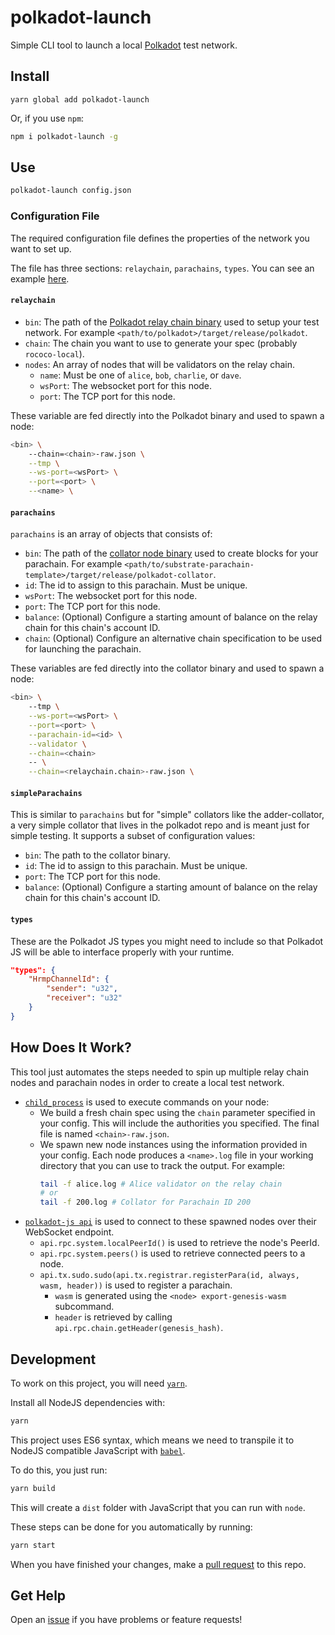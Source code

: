# polkadot-launch
 Simple CLI tool to launch a local [Polkadot](https://github.com/paritytech/polkadot/) test network.

## Install

```
yarn global add polkadot-launch
```

Or, if you use `npm`:
```bash
npm i polkadot-launch -g
```

## Use

```bash
polkadot-launch config.json
```

### Configuration File

The required configuration file defines the properties of the network you want to set up.

The file has three sections: `relaychain`, `parachains`, `types`. You can see an example [here](config.json).

#### `relaychain`

* `bin`: The path of the [Polkadot relay chain binary](https://github.com/paritytech/polkadot/) used to setup your test network. For example `<path/to/polkadot>/target/release/polkadot`.
* `chain`: The chain you want to use to generate your spec (probably `rococo-local`).
* `nodes`: An array of nodes that will be validators on the relay chain.
	* `name`: Must be one of `alice`, `bob`, `charlie`, or `dave`.
	* `wsPort`: The websocket port for this node.
	* `port`: The TCP port for this node.

These variable are fed directly into the Polkadot binary and used to spawn a node:

```bash
<bin> \
	--chain=<chain>-raw.json \
	--tmp \
	--ws-port=<wsPort> \
	--port=<port> \
	--<name> \
```

#### `parachains`

`parachains` is an array of objects that consists of:

* `bin`: The path of the [collator node binary](https://github.com/substrate-developer-hub/substrate-parachain-template) used to create blocks for your parachain. For example `<path/to/substrate-parachain-template>/target/release/polkadot-collator`.
* `id`: The id to assign to this parachain. Must be unique.
* `wsPort`: The websocket port for this node.
* `port`: The TCP port for this node.
* `balance`: (Optional) Configure a starting amount of balance on the relay chain for this chain's account ID.
* `chain`: (Optional) Configure an alternative chain specification to be used for launching the parachain.

These variables are fed directly into the collator binary and used to spawn a node:

```bash
<bin> \
	--tmp \
	--ws-port=<wsPort> \
	--port=<port> \
	--parachain-id=<id> \
	--validator \
	--chain=<chain>
	-- \
	--chain=<relaychain.chain>-raw.json \
```

#### `simpleParachains`

This is similar to `parachains` but for "simple" collators like the adder-collator, a very simple
collator that lives in the polkadot repo and is meant just for simple testing. It supports a subset
of configuration values:

* `bin`: The path to the collator binary.
* `id`: The id to assign to this parachain. Must be unique.
* `port`: The TCP port for this node.
* `balance`: (Optional) Configure a starting amount of balance on the relay chain for this chain's account ID.

#### `types`

These are the Polkadot JS types you might need to include so that Polkadot JS will be able to interface properly
with your runtime.

```json
"types": {
	"HrmpChannelId": {
		"sender": "u32",
		"receiver": "u32"
	}
}
```

## How Does It Work?

This tool just automates the steps needed to spin up multiple relay chain nodes and parachain nodes in order to create a local test network.

* [`child_process`](https://nodejs.org/api/child_process.html) is used to execute commands on your node:
	* We build a fresh chain spec using the `chain` parameter specified in your config. This will include the authorities you specified. The final file is named `<chain>-raw.json`.
	* We spawn new node instances using the information provided in your config. Each node produces a `<name>.log` file in your working directory that you can use to track the output. For example:
		```bash
		tail -f alice.log # Alice validator on the relay chain
		# or
		tail -f 200.log # Collator for Parachain ID 200
		```
* [`polkadot-js api`](https://polkadot.js.org/api/) is used to connect to these spawned nodes over their WebSocket endpoint.
	* `api.rpc.system.localPeerId()` is used to retrieve the node's PeerId.
	* `api.rpc.system.peers()` is used to retrieve connected peers to a node.
	* `api.tx.sudo.sudo(api.tx.registrar.registerPara(id, always, wasm, header))` is used to register a parachain.
		* `wasm` is generated using the `<node> export-genesis-wasm` subcommand.
		* `header` is retrieved by calling `api.rpc.chain.getHeader(genesis_hash)`.

## Development

To work on this project, you will need [`yarn`](https://yarnpkg.com/).

Install all NodeJS dependencies with:

```bash
yarn
```

This project uses ES6 syntax, which means we need to transpile it to NodeJS compatible JavaScript with [`babel`](https://babeljs.io/).

To do this, you just run:

```bash
yarn build
```

This will create a `dist` folder with JavaScript that you can run with `node`.

These steps can be done for you automatically by running:

```bash
yarn start
```

When you have finished your changes, make a [pull request](https://github.com/shawntabrizi/polkadot-launch/pulls) to this repo.

## Get Help

Open an [issue](https://github.com/shawntabrizi/polkadot-launch/issues) if you have problems or feature requests!
